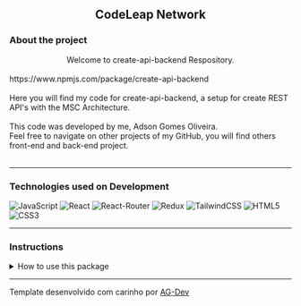 <center><h2> CodeLeap Network </h2></center>

### About the project
<center>Welcome to create-api-backend Respository.</center>
<br/>
https://www.npmjs.com/package/create-api-backend
<br/>
<br/>
Here you will find my code for create-api-backend, a setup for create
REST API's with the MSC Architecture.
<br/>
<br/>
This code was developed by me, Adson Gomes Oliveira.
<br/>
Feel free to navigate on other projects of my GitHub, you will find others front-end and back-end project.<br/><br/>

---

### Technologies used on Development
![JavaScript](https://img.shields.io/badge/javascript-%23323330.svg?style=for-the-badge&logo=javascript&logoColor=%23F7DF1E) ![React](https://img.shields.io/badge/React-20232A?style=for-the-badge&logo=react&logoColor=61DAFB) ![React-Router](https://img.shields.io/badge/React_Router-CA4245?style=for-the-badge&logo=react-router&logoColor=white) ![Redux](https://img.shields.io/badge/Redux-593D88?style=for-the-badge&logo=redux&logoColor=white) ![TailwindCSS](https://img.shields.io/badge/Tailwind_CSS-38B2AC?style=for-the-badge&logo=tailwind-css&logoColor=white) ![HTML5](https://img.shields.io/badge/HTML5-E34F26?style=for-the-badge&logo=html5&logoColor=white) ![CSS3](https://img.shields.io/badge/CSS3-1572B6?style=for-the-badge&logo=css3&logoColor=white)

---

### Instructions
<details>
<summary> How to use this package </summary>
<br/>

>First clone this repo in your machine.
```
npx create-api-backend some_project_name
```
>Run the code above and replace the `some_project_name` with your project name.

>Use `npm start` to start a server of that application.

</details>

---

Template desenvolvido com carinho por [AG-Dev](https://www.linkedin.com/in/adson-gomes-oliveira/)
